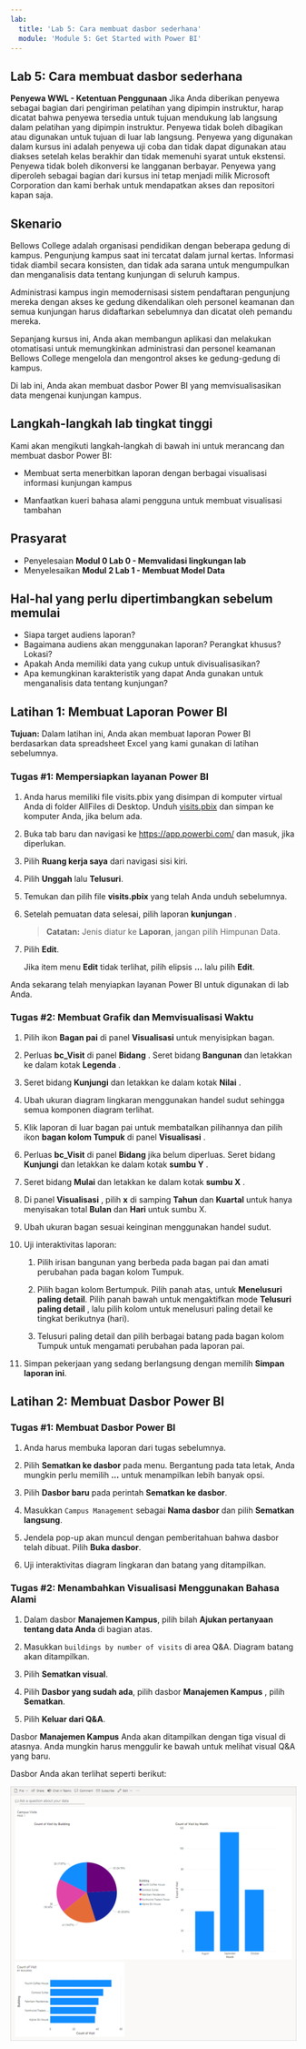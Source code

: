 ```yaml
---
lab:
  title: 'Lab 5: Cara membuat dasbor sederhana'
  module: 'Module 5: Get Started with Power BI'
---
```


## Lab 5: Cara membuat dasbor sederhana

**Penyewa WWL - Ketentuan Penggunaan** Jika Anda diberikan penyewa sebagai bagian dari pengiriman pelatihan yang dipimpin instruktur, harap dicatat bahwa penyewa tersedia untuk tujuan mendukung lab langsung dalam pelatihan yang dipimpin instruktur. Penyewa tidak boleh dibagikan atau digunakan untuk tujuan di luar lab langsung. Penyewa yang digunakan dalam kursus ini adalah penyewa uji coba dan tidak dapat digunakan atau diakses setelah kelas berakhir dan tidak memenuhi syarat untuk ekstensi. Penyewa tidak boleh dikonversi ke langganan berbayar. Penyewa yang diperoleh sebagai bagian dari kursus ini tetap menjadi milik Microsoft Corporation dan kami berhak untuk mendapatkan akses dan repositori kapan saja. 

## Skenario

Bellows College adalah organisasi pendidikan dengan beberapa gedung di kampus. Pengunjung kampus saat ini tercatat dalam jurnal kertas. Informasi tidak diambil secara konsisten, dan tidak ada sarana untuk mengumpulkan dan menganalisis data tentang kunjungan di seluruh kampus.

Administrasi kampus ingin memodernisasi sistem pendaftaran pengunjung mereka dengan akses ke gedung dikendalikan oleh personel keamanan dan semua kunjungan harus didaftarkan sebelumnya dan dicatat oleh pemandu mereka.

Sepanjang kursus ini, Anda akan membangun aplikasi dan melakukan otomatisasi untuk memungkinkan administrasi dan personel keamanan Bellows College mengelola dan mengontrol akses ke gedung-gedung di kampus.

Di lab ini, Anda akan membuat dasbor Power BI yang memvisualisasikan data mengenai kunjungan kampus.

## Langkah-langkah lab tingkat tinggi

Kami akan mengikuti langkah-langkah di bawah ini untuk merancang dan membuat dasbor Power BI:

-   Membuat serta menerbitkan laporan dengan berbagai visualisasi informasi kunjungan kampus

-   Manfaatkan kueri bahasa alami pengguna untuk membuat visualisasi tambahan

## Prasyarat

- Penyelesaian **Modul 0 Lab 0 - Memvalidasi lingkungan lab**
- Menyelesaikan **Modul 2 Lab 1 - Membuat Model Data**

## Hal-hal yang perlu dipertimbangkan sebelum memulai

-   Siapa target audiens laporan?
-   Bagaimana audiens akan menggunakan laporan? Perangkat khusus? Lokasi?
-   Apakah Anda memiliki data yang cukup untuk divisualisasikan?
-   Apa kemungkinan karakteristik yang dapat Anda gunakan untuk menganalisis data tentang kunjungan?

## Latihan 1: Membuat Laporan Power BI

**Tujuan:** Dalam latihan ini, Anda akan membuat laporan Power BI berdasarkan data spreadsheet Excel yang kami gunakan di latihan sebelumnya.

### Tugas \#1: Mempersiapkan layanan Power BI

1.  Anda harus memiliki file visits.pbix yang disimpan di komputer virtual Anda di folder AllFiles di Desktop. Unduh [visits.pbix](https://github.com/MicrosoftLearning/PL-900-Microsoft-Power-Platform-Fundamentals/raw/master/Allfiles/visits.pbix) dan simpan ke komputer Anda, jika belum ada.

2.  Buka tab baru dan navigasi ke <https://app.powerbi.com/> dan masuk, jika diperlukan.

3.  Pilih **Ruang kerja saya** dari navigasi sisi kiri.

5.  Pilih **Unggah** lalu **Telusuri**.

6.  Temukan dan pilih file **visits.pbix** yang telah Anda unduh sebelumnya. 

7.  Setelah pemuatan data selesai, pilih laporan **kunjungan** .

    > **Catatan:** Jenis diatur ke **Laporan**, jangan pilih Himpunan Data.

8.  Pilih **Edit**. 

    Jika item menu **Edit** tidak terlihat, pilih elipsis **...** lalu pilih **Edit**.

Anda sekarang telah menyiapkan layanan Power BI untuk digunakan di lab Anda.


### Tugas \#2: Membuat Grafik dan Memvisualisasi Waktu

1.  Pilih ikon **Bagan pai** di panel **Visualisasi** untuk menyisipkan bagan.

2.  Perluas **bc_Visit** di panel **Bidang** . Seret bidang **Bangunan** dan letakkan ke dalam kotak **Legenda** .

3.  Seret bidang **Kunjungi** dan letakkan ke dalam kotak **Nilai** .

4.  Ubah ukuran diagram lingkaran menggunakan handel sudut sehingga semua komponen diagram terlihat.

5.  Klik laporan di luar bagan pai untuk membatalkan pilihannya dan pilih ikon **bagan kolom Tumpuk** di panel **Visualisasi** .

6.  Perluas **bc_Visit** di panel **Bidang** jika belum diperluas. Seret bidang **Kunjungi** dan letakkan ke dalam kotak **sumbu Y** .

7.  Seret bidang **Mulai** dan letakkan ke dalam kotak **sumbu X** .

8.  Di panel **Visualisasi** , pilih **x** di samping **Tahun** dan **Kuartal** untuk hanya menyisakan total **Bulan** dan **Hari** untuk sumbu X.

9.  Ubah ukuran bagan sesuai keinginan menggunakan handel sudut.

10. Uji interaktivitas laporan:

    1.  Pilih irisan bangunan yang berbeda pada bagan pai dan amati perubahan pada bagan kolom Tumpuk.

    2.  Pilih bagan kolom Bertumpuk. Pilih panah atas, untuk **Menelusuri paling detail**. Pilih panah bawah untuk mengaktifkan mode **Telusuri paling detail** , lalu pilih kolom untuk menelusuri paling detail ke tingkat berikutnya (hari).

    3.  Telusuri paling detail dan pilih berbagai batang pada bagan kolom Tumpuk untuk mengamati perubahan pada laporan pai.

11. Simpan pekerjaan yang sedang berlangsung dengan memilih **Simpan laporan ini**.


## Latihan 2: Membuat Dasbor Power BI

### Tugas \#1: Membuat Dasbor Power BI

1.  Anda harus membuka laporan dari tugas sebelumnya.

2.  Pilih **Sematkan ke dasbor** pada menu. Bergantung pada tata letak, Anda mungkin perlu memilih **...** untuk menampilkan lebih banyak opsi.

3.  Pilih **Dasbor baru** pada perintah **Sematkan ke dasbor**.

4.  Masukkan `Campus Management` sebagai **Nama dasbor** dan pilih **Sematkan langsung**.

5.  Jendela pop-up akan muncul dengan pemberitahuan bahwa dasbor telah dibuat. Pilih **Buka dasbor**.

6.  Uji interaktivitas diagram lingkaran dan batang yang ditampilkan.


### Tugas \#2: Menambahkan Visualisasi Menggunakan Bahasa Alami

1.  Dalam dasbor **Manajemen Kampus**, pilih bilah **Ajukan pertanyaan tentang data Anda** di bagian atas.

2.  Masukkan `buildings by number of visits` di area Q&A. Diagram batang akan ditampilkan.

3.  Pilih **Sematkan visual**.

4.  Pilih **Dasbor yang sudah ada**, pilih dasbor **Manajemen Kampus** , pilih **Sematkan**.

5.  Pilih **Keluar dari Q&A**.

Dasbor **Manajemen Kampus** Anda akan ditampilkan dengan tiga visual di atasnya. Anda mungkin harus menggulir ke bawah untuk melihat visual Q&A yang baru.

Dasbor Anda akan terlihat seperti berikut:

![](media/5-powerbi-result.png)
